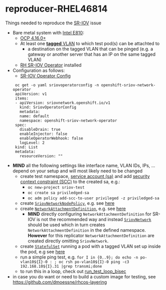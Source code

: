 # reproducer-RHEL46814
Things needed to reproduce the [SR-IOV](https://youtu.be/hRHsk8Nycdg?si=4u84UcpA2alBmdU0) issue
- Bare metal system with [Intel E810](https://www.intel.com/content/www/us/en/products/details/ethernet/800-network-adapters/e810-network-adapters/products.html):
  - [OCP 4.16.0+](https://docs.openshift.com/container-platform/4.16/installing/installing_on_prem_assisted/installing-on-prem-assisted.html)
  - At least one [**tagged** VLAN](https://en.wikipedia.org/wiki/IEEE_802.1Q) to which test pod(s) can be attachted to 
    - a destination on the tagged VLAN that can be pinged (e.g. a gateway or another server that has an IP on the same tagged VLAN)
  - [RH SR-IOV Operator](https://docs.openshift.com/container-platform/4.16/networking/hardware_networks/installing-sriov-operator.html) installed 
- Configuration as follows:
  - [SR-IOV Operator Config](https://docs.openshift.com/container-platform/4.16/networking/hardware_networks/configuring-sriov-operator.html#configure-sr-iov-operator-single-node_configuring-sriov-operator) 
   ```
    oc get -o yaml sriovoperatorconfig -n openshift-sriov-network-operator
    apiVersion: v1
    items:
    - apiVersion: sriovnetwork.openshift.io/v1
      kind: SriovOperatorConfig
      metadata:
      name: default
      namespace: openshift-sriov-network-operator
    spec:
      disableDrain: true
      enableInjector: false
      enableOperatorWebhook: false
      logLevel: 2
    kind: List
    metadata:
      resourceVersion: ""
   ```
 - **MIND** all the following settings like interface name, VLAN IDs, IPs, ... depend on your setup and will most likely need to be changed
   - create test namespace, [service account (sa)](https://docs.openshift.com/container-platform/4.16/authentication/understanding-and-creating-service-accounts.html) and add [security context constraint (SCC)](https://docs.openshift.com/container-platform/4.16/authentication/managing-security-context-constraints.html) to the created sa, e.g.:
     - `oc new-project sriov-test`
     - `oc create sa priviledged-sa`
     - `oc adm policy add-scc-to-user privileged -z priviledged-sa`
   - create [`SriovNetworkNodePolicy`](https://docs.openshift.com/container-platform/4.16/networking/hardware_networks/configuring-sriov-device.html), e.g. see [here](01-SriovNetworkNodePolicy/sriov-config-netdevice-enp5s0f1.yaml)
   - create [`NetworkAttachmentDefinition`](https://docs.openshift.com/container-platform/4.16/networking/multiple_networks/configuring-additional-network.html#configuring-additional-network_configuration-additional-network-yaml), e.g. see [here](02-nets/vlan/)
     - **MIND** directly configuring `NetworkAttachmentDefinition` for SR-IOV is not the recommended way and instead [`SriovNetwork`](https://docs.openshift.com/container-platform/4.16/networking/hardware_networks/configuring-sriov-net-attach.html) should be used which in turn creates `NetworkAttachmentDefinition` in the defined namespace. **However** for this replicator `NetworkAttachmentDefinition` are created directly omitting `SriovNetwork`.
   - create [`StatefulSet`](https://kubernetes.io/docs/concepts/workloads/controllers/statefulset/) running a pod with a tagged VLAN set up inside the pod, e.g see [here](03-sts/vlan/)
   - run a simple ping test, e.g. `for I in {0..9}; do echo -n po-vlan10${I}-0 : ; oc rsh po-vlan10${I}-0 ping -c3 192.168.10${I}.31 |grep transmi;done`
   - to run this in a loop, check out [run_test_loop_bisec](scripts/run_test_loop_bisec)
- in case you do want or need to build a custom image for testing, see https://github.com/dmoessne/rhcos-layering

